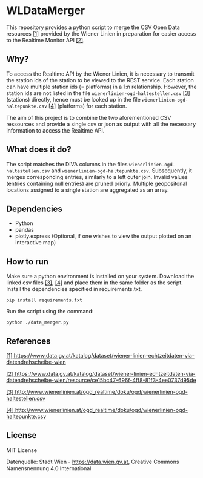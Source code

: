 # WLDataMerger
This repository provides a python script to merge the CSV Open Data resources [[1]](#1) provided by the Wiener Linien in preparation for easier access to the Realtime Monitor API [[2]](#2).

## Why?
To access the Realtime API by the Wiener Linien, it is necessary to transmit the station ids of the station to be viewed to the REST service. Each station can have multiple station ids (= platforms) in a 1:n relationship. However, the station ids are not listed in the file ``wienerlinien-ogd-haltestellen.csv`` [[3]](#3) (stations) directly, hence must be looked up in the file ``wienerlinien-ogd-haltepunkte.csv`` [[4]](#4) (platforms) for each station.

The aim of this project is to combine the two aforementioned CSV ressources and provide a single csv or json as output with all the necessary information to access the Realtime API.

## What does it do?
The script matches the DIVA columns in the files ``wienerlinien-ogd-haltestellen.csv`` and ``wienerlinien-ogd-haltepunkte.csv``. Subsequently, it merges corresponding entries, similarly to a left outer join. Invalid values (entries containing null entries) are pruned priorly. Multiple geopositonal locations assigned to a single station are aggregated as an array.

## Dependencies
<ul>
    <li>Python</li>
    <li>pandas</li>
    <li>plotly.express (Optional, if one wishes to view the output plotted on an interactive map) </li>
</ul>

## How to run
Make sure a python environment is installed on your system.
Download the linked csv files [[3]](#3), [[4]](#4) and place them in the same folder as the script.
Install the dependencies specified in requirements.txt.

``pip install requirements.txt``

Run the script using the command:

``python ./data_merger.py``

## References
<a href="https://www.data.gv.at/katalog/dataset/wiener-linien-echtzeitdaten-via-datendrehscheibe-wien" id="1">[1] https://www.data.gv.at/katalog/dataset/wiener-linien-echtzeitdaten-via-datendrehscheibe-wien</a> 

<a href="https://www.data.gv.at/katalog/dataset/wiener-linien-echtzeitdaten-via-datendrehscheibe-wien/resource/ce15bc47-696f-4ff8-81f3-4ee0737d95de" id="2">[2] https://www.data.gv.at/katalog/dataset/wiener-linien-echtzeitdaten-via-datendrehscheibe-wien/resource/ce15bc47-696f-4ff8-81f3-4ee0737d95de</a> 

<a href="http://www.wienerlinien.at/ogd_realtime/doku/ogd/wienerlinien-ogd-haltestellen.csv" id="3">[3] http://www.wienerlinien.at/ogd_realtime/doku/ogd/wienerlinien-ogd-haltestellen.csv</a> 

<a href="http://www.wienerlinien.at/ogd_realtime/doku/ogd/wienerlinien-ogd-haltepunkte.csv" id="4">[4] http://www.wienerlinien.at/ogd_realtime/doku/ogd/wienerlinien-ogd-haltepunkte.csv</a> 


## License
MIT License

Datenquelle: Stadt Wien - https://data.wien.gv.at, Creative Commons Namensnennung 4.0 International
